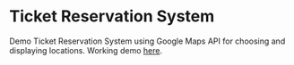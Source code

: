Ticket Reservation System
===================
Demo Ticket Reservation System using Google Maps API for choosing and displaying locations.
Working demo [here](https://rawgit.com/sAleksovski/Ticket-Reservation-System/master/index.html).
